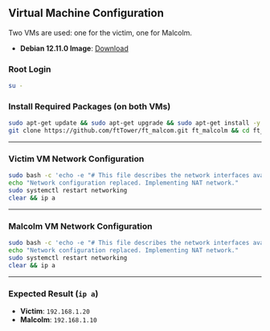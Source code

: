 
## Virtual Machine Configuration

Two VMs are used: one for the victim, one for Malcolm.

- **Debian 12.11.0 Image**: [Download](https://cdimage.debian.org/debian-cd/current/amd64/iso-cd/debian-12.11.0-amd64-netinst.iso)

### Root Login

```bash
su -
```

### Install Required Packages (on both VMs)

```bash
sudo apt-get update && sudo apt-get upgrade && sudo apt-get install -y vim git net-tools iproute2 arping iputils-ping tcpdump
git clone https://github.com/ftTower/ft_malcom.git ft_malcolm && cd ft_malcolm && clear && echo done 
```

---

### Victim VM Network Configuration

```bash
sudo bash -c 'echo -e "# This file describes the network interfaces available on your system\n# and how to activate them. For more information see interfaces(5).\n\nsource /etc/network/interfaces.d/*\n\n# The loopback network interface\nauto lo\niface lo inet loopback\n\n# The primary network interface\nauto enp0s3\niface enp0s3 inet static\n    address 192.168.1.20\n    netmask 255.255.255.0" > /etc/network/interfaces'
echo "Network configuration replaced. Implementing NAT network."
sudo systemctl restart networking
clear && ip a
```

---

### Malcolm VM Network Configuration

```bash
sudo bash -c 'echo -e "# This file describes the network interfaces available on your system\n# and how to activate them. For more information see interfaces(5).\n\nsource /etc/network/interfaces.d/*\n\n# The loopback network interface\nauto lo\niface lo inet loopback\n\n# The primary network interface\nauto enp0s3\niface enp0s3 inet static\n    address 192.168.1.10\n    netmask 255.255.255.0" > /etc/network/interfaces'
echo "Network configuration replaced. Implementing NAT network."
sudo systemctl restart networking
clear && ip a
```

---

### Expected Result (`ip a`)

- **Victim**: `192.168.1.20`
- **Malcolm**: `192.168.1.10`

